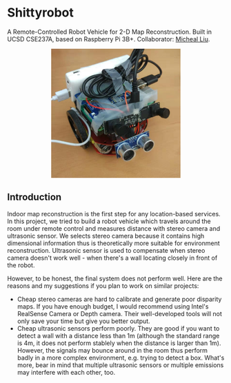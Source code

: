 # Shittyrobot 
A Remote-Controlled Robot Vehicle for 2-D Map Reconstruction. Built in UCSD CSE237A, based on Raspberry Pi 3B+.
Collaborator: [Micheal Liu](https://github.com/iosmichael). 
<div align=center><img width="300" height="300" src="https://github.com/Orienfish/Shittyrobot/blob/master/img/car_final.jpg"/></div>

## Introduction
Indoor map reconstruction is the first step for any location-based services. In this project, we tried to build a robot vehicle which travels around the room under remote control and measures distance with stereo camera and ultrasonic sensor. We selects stereo camera because it contains high dimensional information thus is theoretically more suitable for environment reconstruction. Ultrasonic sensor is used to compensate when stereo camera doesn't work well - when there's a wall locating closely in front of the robot.

However, to be honest, the final system does not perform well. Here are the reasons and my suggestions if you plan to work on similar projects:
* Cheap stereo cameras are hard to calibrate and generate poor disparity maps. If you have enough budget, I would recommend using Intel's RealSense Camera or Depth camera. Their well-developed tools will not only save your time but give you better output.
* Cheap ultrasonic sensors perform poorly. They are good if you want to detect a wall with a distance less than 1m (although the standard range is 4m, it does not perform stablely when the distance is larger than 1m). However, the signals may bounce around in the room thus perform badly in a more complex environment, e.g. trying to detect a box. What's more, bear in mind that multiple ultrasonic sensors or multiple emissions may interfere with each other, too.
